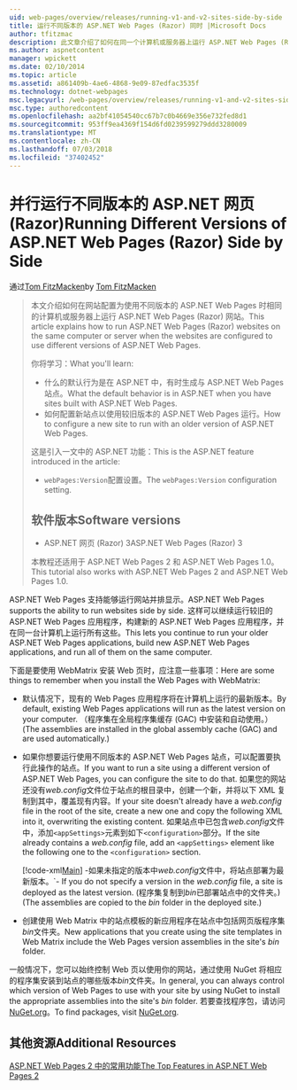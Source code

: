 ```yaml
---
uid: web-pages/overview/releases/running-v1-and-v2-sites-side-by-side
title: 运行不同版本的 ASP.NET Web Pages (Razor) 同时 |Microsoft Docs
author: tfitzmac
description: 此文章介绍了如何在同一个计算机或服务器上运行 ASP.NET Web Pages (Razor) 网站，网站配置为使用不同版本时...
ms.author: aspnetcontent
manager: wpickett
ms.date: 02/10/2014
ms.topic: article
ms.assetid: a861409b-4ae6-4868-9e09-87edfac3535f
ms.technology: dotnet-webpages
msc.legacyurl: /web-pages/overview/releases/running-v1-and-v2-sites-side-by-side
msc.type: authoredcontent
ms.openlocfilehash: aa2bf41054540cc67b7c0b4669e356e732fed8d1
ms.sourcegitcommit: 953ff9ea4369f154d6fd0239599279ddd3280009
ms.translationtype: MT
ms.contentlocale: zh-CN
ms.lasthandoff: 07/03/2018
ms.locfileid: "37402452"
---
```

<a name="running-different-versions-of-aspnet-web-pages-razor-side-by-side"></a><span data-ttu-id="3a934-103">并行运行不同版本的 ASP.NET 网页 (Razor)</span><span class="sxs-lookup"><span data-stu-id="3a934-103">Running Different Versions of ASP.NET Web Pages (Razor) Side by Side</span></span>
====================
<span data-ttu-id="3a934-104">通过[Tom FitzMacken](https://github.com/tfitzmac)</span><span class="sxs-lookup"><span data-stu-id="3a934-104">by [Tom FitzMacken](https://github.com/tfitzmac)</span></span>

> <span data-ttu-id="3a934-105">本文介绍如何在网站配置为使用不同版本的 ASP.NET Web Pages 时相同的计算机或服务器上运行 ASP.NET Web Pages (Razor) 网站。</span><span class="sxs-lookup"><span data-stu-id="3a934-105">This article explains how to run ASP.NET Web Pages (Razor) websites on the same computer or server when the websites are configured to use different versions of ASP.NET Web Pages.</span></span>
> 
> <span data-ttu-id="3a934-106">你将学习：</span><span class="sxs-lookup"><span data-stu-id="3a934-106">What you'll learn:</span></span>
> 
> - <span data-ttu-id="3a934-107">什么的默认行为是在 ASP.NET 中，有时生成与 ASP.NET Web Pages 站点。</span><span class="sxs-lookup"><span data-stu-id="3a934-107">What the default behavior is in ASP.NET when you have sites built with ASP.NET Web Pages.</span></span>
> - <span data-ttu-id="3a934-108">如何配置新站点以使用较旧版本的 ASP.NET Web Pages 运行。</span><span class="sxs-lookup"><span data-stu-id="3a934-108">How to configure a new site to run with an older version of ASP.NET Web Pages.</span></span>
>   
> 
> <span data-ttu-id="3a934-109">这是引入一文中的 ASP.NET 功能：</span><span class="sxs-lookup"><span data-stu-id="3a934-109">This is the ASP.NET feature introduced in the article:</span></span>
> 
> - <span data-ttu-id="3a934-110">`webPages:Version`配置设置。</span><span class="sxs-lookup"><span data-stu-id="3a934-110">The `webPages:Version` configuration setting.</span></span>
>   
> 
> ## <a name="software-versions"></a><span data-ttu-id="3a934-111">软件版本</span><span class="sxs-lookup"><span data-stu-id="3a934-111">Software versions</span></span>
> 
> 
> - <span data-ttu-id="3a934-112">ASP.NET 网页 (Razor) 3</span><span class="sxs-lookup"><span data-stu-id="3a934-112">ASP.NET Web Pages (Razor) 3</span></span>
>   
> 
> <span data-ttu-id="3a934-113">本教程还适用于 ASP.NET Web Pages 2 和 ASP.NET Web Pages 1.0。</span><span class="sxs-lookup"><span data-stu-id="3a934-113">This tutorial also works with ASP.NET Web Pages 2 and ASP.NET Web Pages 1.0.</span></span>


<span data-ttu-id="3a934-114">ASP.NET Web Pages 支持能够运行网站并排显示。</span><span class="sxs-lookup"><span data-stu-id="3a934-114">ASP.NET Web Pages supports the ability to run websites side by side.</span></span> <span data-ttu-id="3a934-115">这样可以继续运行较旧的 ASP.NET Web Pages 应用程序，构建新的 ASP.NET Web Pages 应用程序，并在同一台计算机上运行所有这些。</span><span class="sxs-lookup"><span data-stu-id="3a934-115">This lets you continue to run your older ASP.NET Web Pages applications, build new ASP.NET Web Pages applications, and run all of them on the same computer.</span></span>

<span data-ttu-id="3a934-116">下面是要使用 WebMatrix 安装 Web 页时，应注意一些事项：</span><span class="sxs-lookup"><span data-stu-id="3a934-116">Here are some things to remember when you install the Web Pages with WebMatrix:</span></span>

- <span data-ttu-id="3a934-117">默认情况下，现有的 Web Pages 应用程序将在计算机上运行的最新版本。</span><span class="sxs-lookup"><span data-stu-id="3a934-117">By default, existing Web Pages applications will run as the latest version on your computer.</span></span> <span data-ttu-id="3a934-118">（程序集在全局程序集缓存 (GAC) 中安装和自动使用。）</span><span class="sxs-lookup"><span data-stu-id="3a934-118">(The assemblies are installed in the global assembly cache (GAC) and are used automatically.)</span></span>
- <span data-ttu-id="3a934-119">如果你想要运行使用不同版本的 ASP.NET Web Pages 站点，可以配置要执行此操作的站点。</span><span class="sxs-lookup"><span data-stu-id="3a934-119">If you want to run a site using a different version of ASP.NET Web Pages, you can configure the site to do that.</span></span> <span data-ttu-id="3a934-120">如果您的网站还没有*web.config*文件位于站点的根目录中，创建一个新，并将以下 XML 复制到其中，覆盖现有内容。</span><span class="sxs-lookup"><span data-stu-id="3a934-120">If your site doesn't already have a *web.config* file in the root of the site, create a new one and copy the following XML into it, overwriting the existing content.</span></span> <span data-ttu-id="3a934-121">如果站点中已包含*web.config*文件中，添加`<appSettings>`元素到如下`<configuration>`部分。</span><span class="sxs-lookup"><span data-stu-id="3a934-121">If the site already contains a *web.config* file, add an `<appSettings>` element like the following one to the `<configuration>` section.</span></span>

    [!code-xml[Main](running-v1-and-v2-sites-side-by-side/samples/sample1.xml)]
  <span data-ttu-id="3a934-122">-如果未指定的版本中*web.config*文件中，将站点部署为最新版本。</span><span class="sxs-lookup"><span data-stu-id="3a934-122">\`- If you do not specify a version in the *web.config* file, a site is deployed as the latest version.</span></span> <span data-ttu-id="3a934-123">(程序集复制到*bin*已部署站点中的文件夹。)</span><span class="sxs-lookup"><span data-stu-id="3a934-123">(The assemblies are copied to the *bin* folder in the deployed site.)</span></span>
- <span data-ttu-id="3a934-124">创建使用 Web Matrix 中的站点模板的新应用程序在站点中包括网页版程序集*bin*文件夹。</span><span class="sxs-lookup"><span data-stu-id="3a934-124">New applications that you create using the site templates in Web Matrix include the Web Pages version assemblies in the site's *bin* folder.</span></span>

<span data-ttu-id="3a934-125">一般情况下，您可以始终控制 Web 页以使用你的网站，通过使用 NuGet 将相应的程序集安装到站点的哪些版本*bin*文件夹。</span><span class="sxs-lookup"><span data-stu-id="3a934-125">In general, you can always control which version of Web Pages to use with your site by using NuGet to install the appropriate assemblies into the site's *bin* folder.</span></span> <span data-ttu-id="3a934-126">若要查找程序包，请访问[NuGet.org](http://NuGet.org)。</span><span class="sxs-lookup"><span data-stu-id="3a934-126">To find packages, visit [NuGet.org](http://NuGet.org).</span></span>

## <a name="additional-resources"></a><span data-ttu-id="3a934-127">其他资源</span><span class="sxs-lookup"><span data-stu-id="3a934-127">Additional Resources</span></span>

[<span data-ttu-id="3a934-128">ASP.NET Web Pages 2 中的常用功能</span><span class="sxs-lookup"><span data-stu-id="3a934-128">The Top Features in ASP.NET Web Pages 2</span></span>](top-features-in-web-pages-2.md)
